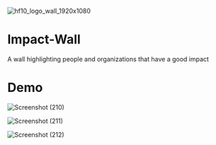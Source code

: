 ![hf10_logo_wall_1920x1080](https://github.com/MedouneSGB/Impact-Wall/assets/40875400/46c28d0e-c595-437d-9bad-f70bbbc74ed9)

# Impact-Wall
A wall highlighting people and organizations that have a good impact

# Demo
![Screenshot (210)](https://github.com/Upendra2003/Impact-Wall/assets/96371563/2bd864fc-33cc-4848-bdaa-f2aa1d6d8edd)

![Screenshot (211)](https://github.com/Upendra2003/Impact-Wall/assets/96371563/77bda3f7-ea32-4a60-bb82-5bc0e0788368)

![Screenshot (212)](https://github.com/Upendra2003/Impact-Wall/assets/96371563/56ed1b70-9aa2-4c64-92b3-0299823c9557)
